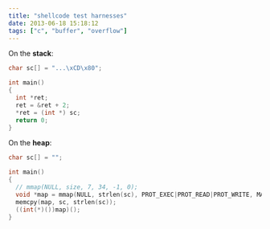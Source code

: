 ```yaml
---
title: "shellcode test harnesses"
date: 2013-06-18 15:18:12
tags: ["c", "buffer", "overflow"]
---
```


On the <b>stack</b>:
```c
char sc[] = "...\xCD\x80";

int main()
{
  int *ret;
  ret = &ret + 2;
  *ret = (int *) sc;
  return 0;
}
```

On the <b>heap</b>:
```c
char sc[] = "";

int main()
{
  // mmap(NULL, size, 7, 34, -1, 0);
  void *map = mmap(NULL, strlen(sc), PROT_EXEC|PROT_READ|PROT_WRITE, MAP_PRIVATE|MAP_ANONYMOUS, -1, 0); 
  memcpy(map, sc, strlen(sc));
  ((int(*)())map)();
}
```
